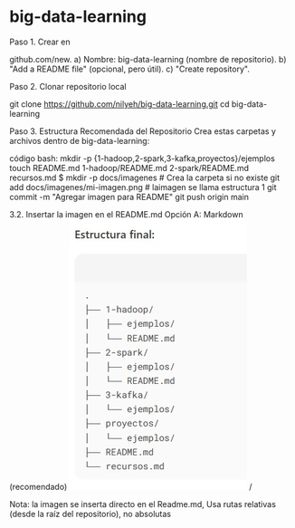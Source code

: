 # big-data-learning
Paso 1.
Crear en 

github.com/new.
a) Nombre: big-data-learning (nombre de repositorio).
b) "Add a README file" (opcional, pero útil).
c) "Create repository".

Paso 2.
Clonar repositorio local

git clone https://github.com/nilyeh/big-data-learning.git
cd big-data-learning

Paso 3.
Estructura Recomendada del Repositorio
Crea estas carpetas y archivos dentro de big-data-learning:

código bash:
mkdir -p {1-hadoop,2-spark,3-kafka,proyectos}/ejemplos
touch README.md 1-hadoop/README.md 2-spark/README.md recursos.md
$ mkdir -p docs/imagenes  # Crea la carpeta si no existe
git add docs/imagenes/mi-imagen.png # laimagen se llama estructura 1
git commit -m "Agregar imagen para README"
git push origin main

3.2. Insertar la imagen en el README.md
Opción A: Markdown (recomendado)
![Estructura inicial](docs/imagenes/estructura1.jpg)
/

Nota: la imagen se inserta directo en el Readme.md, Usa rutas relativas (desde la raíz del repositorio), no absolutas
